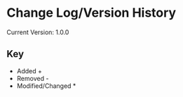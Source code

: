 # Change Log/Version History
Current Version: 1.0.0

## Key
- Added +
- Removed -
- Modified/Changed *

